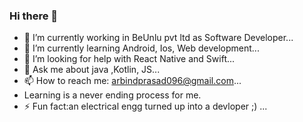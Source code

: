 ### Hi there 👋





- 🔭 I’m currently working in BeUnlu pvt ltd as Software Developer...
- 🌱 I’m currently learning Android, Ios, Web development...
- 🤔 I’m looking for help with React Native and Swift...
- 💬 Ask me about java ,Kotlin, JS...
- 📫 How to reach me: arbindprasad096@gmail.com...
- Learning is a never ending process for me.
- ⚡ Fun fact:an electrical engg turned up into a devloper ;) ... 

